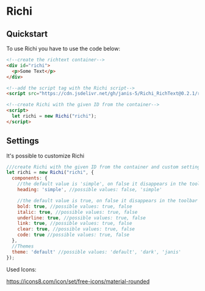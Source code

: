# Richi
## Quickstart
To use Richi you have to use the code below:

```html
<!--create the richtext container-->
<div id="richi"> 
  <p>Some Text</p> 
</div>

<!--add the script tag with the Richi script-->
<script src="https://cdn.jsdelivr.net/gh/janis-5/Richi_RichText@0.2.1/richi.js"></script>

<!--create Richi with the given ID from the container-->
<script>
  let richi = new Richi("richi");
</script>
```

## Settings
It's possible to customize Richi

```javascript
///create Richi with the given ID from the container and custom settings
let richi = new Richi("richi", {
  components: {
    //the default value is 'simple', on false it disappears in the toolbar
    heading: 'simple', //possible values: false, 'simple'

    //the default value is true, on false it disappears in the toolbar
    bold: true, //possible values: true, false
    italic: true, //possible values: true, false
    underline: true, //possible values: true, false
    link: true, //possible values: true, false
    clear: true, //possible values: true, false
    code: true //possible values: true, false
  },
  //Themes
  theme: 'default' //possible values: 'default', 'dark', 'janis'
});
```

Used Icons: 

https://icons8.com/icon/set/free-icons/material-rounded
